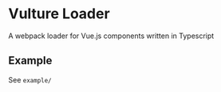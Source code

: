 
# Vulture Loader

A webpack loader for Vue.js components written in Typescript

## Example

See `example/`
